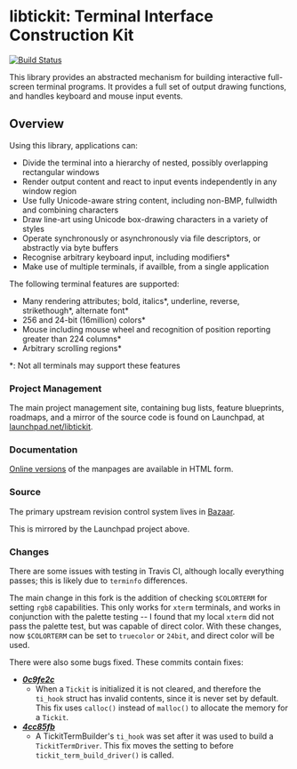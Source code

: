 # libtickit: Terminal Interface Construction Kit

[![Build Status](https://travis-ci.com/Michionlion/libtickit.svg?branch=master)](https://travis-ci.com/Michionlion/libtickit)

This library provides an abstracted mechanism for building interactive
full-screen terminal programs. It provides a full set of output drawing
functions, and handles keyboard and mouse input events.

## Overview

Using this library, applications can:

* Divide the terminal into a hierarchy of nested, possibly overlapping
  rectangular windows
* Render output content and react to input events independently in any window
  region
* Use fully Unicode-aware string content, including non-BMP, fullwidth and
  combining characters
* Draw line-art using Unicode box-drawing characters in a variety of styles
* Operate synchronously or asynchronously via file descriptors, or abstractly
  via byte buffers
* Recognise arbitrary keyboard input, including modifiers\*
* Make use of multiple terminals, if availble, from a single application

The following terminal features are supported:

* Many rendering attributes; bold, italics\*, underline, reverse,
  strikethough\*, alternate font\*
* 256 and 24-bit (16million) colors\*
* Mouse including mouse wheel and recognition of position reporting greater
  than 224 columns\*
* Arbitrary scrolling regions\*

\*: Not all terminals may support these features

### Project Management

The main project management site, containing bug lists, feature blueprints,
roadmaps, and a mirror of the source code is found on Launchpad, at
[launchpad.net/libtickit](https://launchpad.net/libtickit).

### Documentation

[Online versions](http://www.leonerd.org.uk/code/libtickit/doc/) of the
manpages are available in HTML form.

### Source

The primary upstream revision control system lives in [Bazaar](http://bazaar.leonerd.org.uk/c/libtickit).

This is mirrored by the Launchpad project above.

### Changes

There are some issues with testing in Travis CI, although locally everything
passes; this is likely due to `terminfo` differences.

The main change in this fork is the addition of checking `$COLORTERM` for
setting `rgb8` capabilities. This only works for `xterm` terminals, and works
in conjunction with the palette testing -- I found that my local `xterm` did not
pass the palette test, but was capable of direct color. With these changes, now
`$COLORTERM` can be set to `truecolor` or `24bit`, and direct color will be
used.

There were also some bugs fixed. These commits contain fixes:

* ***[0c9fe2c](https://github.com/Michionlion/libtickit/commit/0c9fe2cdc832f6c5791ee1f1877918b0265a11db)***
  * When a `Tickit` is initialized it is not cleared, and therefore the `ti_hook`
  struct has invalid contents, since it is never set by default. This fix uses
  `calloc()` instead of `malloc()` to allocate the memory for a `Tickit`.
* ***[4cc85fb](https://github.com/Michionlion/libtickit/commit/4cc85fbcfb0a3ad82d87742866817490f479a802)***
  * A TickitTermBuilder's `ti_hook` was set after it was used to build a
  `TickitTermDriver`. This fix moves the setting to before
  `tickit_term_build_driver()` is called.
